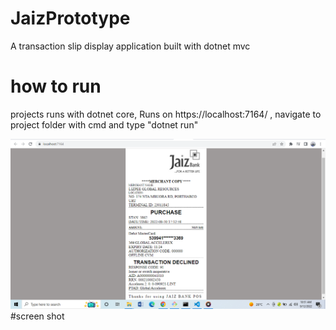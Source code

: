 # JaizPrototype
A transaction slip display application built with dotnet mvc  

# how to run
 projects runs with dotnet core, 
 Runs on https://localhost:7164/  , 
 navigate to project folder with cmd and type "dotnet run"

![Home Screen](img/img.jpg)
 #screen shot


